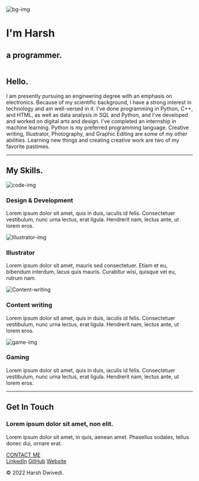 <!DOCTYPE html>
<html lang="en" dir="ltr">

<head>
  <meta charset="utf-8">
  <title>Harsh Dwivedi</title>
  <link rel="stylesheet" type="text/css" href="css/styles.css">
  <link rel="shortcut icon" href="images/favicon.ico">
  <link rel="preconnect" href="https://fonts.googleapis.com">
  <link rel="preconnect" href="https://fonts.gstatic.com" crossorigin>
  <link href="https://fonts.googleapis.com/css2?family=Merriweather&family=Montserrat&family=Sacramento&display=swap" rel="stylesheet">
</head>

<body>
  <div class="titleimage">
    <img src="images/bg.png" alt="bg-img" class="bgimg">
    <div class="titlecontent">
      <h1>I'm Harsh </h1>
      <h2>a <span class="und">pro</span>grammer.</h2>
    </div>


  </div>

  <div class="middle-container">
    <div class="profile">
      <img class="pfp" src="sett.jpg"  alt="">
      <h2>Hello.</h2>
      <p>I am presently pursuing an engineering degree with an emphasis on electronics. Because of my scientific background, I have a strong interest in technology and am well-versed in it. I've done programming in Python, C++, and HTML, as well as data analysis in SQL and Python, and I've developed and worked on digital arts and design. I've completed an internship in machine learning. Python is my preferred programming language. Creative writing, Illustrator, Photography, and Graphic Editing are some of my other abilities. Learning new things and creating creative work are two of my favorite pastimes.</p>
    </div>
    <hr>
    <div class="skills">
      <h2>My Skills.</h2>
      <div class="skill-row">
        <img class="code-img" src="images/coding (2).png" alt="code-img" >
        <h3>Design & Development</h3>
        <p>Lorem ipsum dolor sit amet, quis in duis, iaculis id felis. Consectetuer vestibulum, nunc urna lectus, erat ligula. Hendrerit nam, lectus ante, ut lorem eros.</p>
      </div>
      <div class="skill-row">
        <img class="Illustrator-img" src="images/illustration (1).png" alt="Illustrator-img">
        <h3>Illustrator</h3>
        <p>Lorem ipsum dolor sit amet, mauris sed consectetuer. Etiam et eu, bibendum interdum, lacus quis mauris. Curabitur wisi, quisque vel eu, rutrum nam.</p>
      </div>
      <div class="skill-row">
        <img class="writing-image" src="images/article.png" alt="Content-writing">
        <h3>Content writing</h3>
        <p>Lorem ipsum dolor sit amet, quis in duis, iaculis id felis. Consectetuer vestibulum, nunc urna lectus, erat ligula. Hendrerit nam, lectus ante, ut lorem eros.</p>
      </div>
      <div class="skill-row">
        <img class="game-img" src="images/tower-pc.png" alt="game-img" >
        <h3>Gaming</h3>
        <p>Lorem ipsum dolor sit amet, quis in duis, iaculis id felis. Consectetuer vestibulum, nunc urna lectus, erat ligula. Hendrerit nam, lectus ante, ut lorem eros.</p>
      </div>
    </div>
    <hr>
    <div class="contact-me">
      <h2>Get In Touch</h2>
      <h3>Lorem ipsum dolor sit amet, non elit.</h3>
      <p>Lorem ipsum dolor sit amet, in quis, aenean amet. Phasellus sodales, tellus donec dui, ornare erat.</p>
      <a class="btn" href="mailto:Harshdwivedi139@gmail.com">CONTACT ME</a>
    </div>
  </div>


  <div class="bottom-container">
    <a class="footer-link" href="https://www.linkedin.com/in/harsh-dwivedi-854b39202">LinkedIn</a>
    <a class="footer-link" href="https://github.com/harsh746-exe">GitHub</a>
    <a class="footer-link" href="https://harsh746-exe.github.io/mywebsite/">Website</a>
    <p class="end">© 2022 Harsh Dwivedi.</p>
  </div>

</body>

</html>
